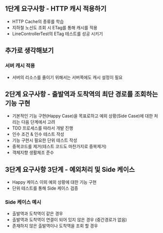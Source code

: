 ## 1단계 요구사항 -  HTTP 캐시 적용하기
- HTTP Cache의 종류를 학습
- 지하철 노선도 조회 시 ETag를 통해 캐시를 적용
- LineControllerTest의 ETag 테스트를 성공 시키기



## 추가로 생각해보기
### 서버 캐시 적용
- 서버의 리소스를 줄이기 위해서는 서버쪽에도 캐시 설정이 필요


## 2단계 요구사항  - 출발역과 도착역의 최단 경로를 조회하는 기능 구현
- 기본적인 기능 구현(Happy Case)을 목표로하고 예외 상황(Side Case)에 대한 처리는 다음 단계에서 고려
- TDD 프로세스를 따라서 개발 진행
- 인수 조건 & 인수 테스트 작성
- 기능 구현시 필요한 단위 테스트 작성
- 중복코드를 제거(테스트 코드도 마찬가지로 중복제거)
- 객체지향 생활체조 준수


## 3단계 요구사항 3단계 - 예외처리 및 Side 케이스
- Happy 케이스 이외 예외 상황에 대한 기능 구현
- 단위 테스트를 통해 Side 케이스 검증

### Side 케이스 예시
- 출발역과 도착역이 같은 경우
- 출발역과 도착역이 연결이 되어 있지 않은 경우 (중간경로가 없음)
- 존재하지 않은 출발역이나 도착역을 조회 할 경우